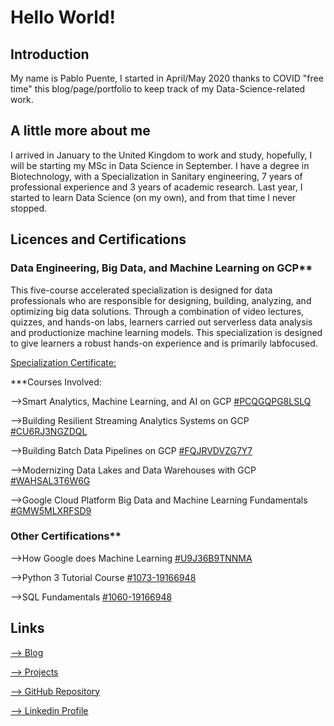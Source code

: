 # Hello World!
## Introduction

My name is Pablo Puente, I started in April/May 2020 thanks to COVID "free time" this blog/page/portfolio to keep track of my Data-Science-related work.

## A little more about me
I arrived in January to the United Kingdom to work and study, hopefully, I will be starting my MSc in Data Science in September. I have a degree in Biotechnology, with a Specialization in Sanitary engineering, 7 years of professional experience and 3 years of academic research. Last year, I started to learn Data Science (on my own), and from that time I never stopped. 

## Licences and Certifications
### Data Engineering, Big Data, and Machine Learning on GCP**
This five-course accelerated specialization is designed for data professionals who are responsible for designing, building, analyzing, and optimizing big data solutions. Through a combination of video lectures, quizzes, and hands-on labs, learners carried out serverless data analysis and productionize machine learning models. This specialization is designed to give learners a robust hands-on experience and is primarily labfocused.

[Specialization Certificate:](https://www.coursera.org/account/accomplishments/specialization/certificate/AKELQA4GR4UD)

***Courses Involved:

-->Smart Analytics, Machine Learning, and AI on GCP [#PCQGQPG8LSLQ](https://www.coursera.org/account/accomplishments/certificate/PCQGQPG8LSLQ)

-->Building Resilient Streaming Analytics Systems on GCP [#CU6RJ3NGZDQL](https://www.coursera.org/account/accomplishments/certificate/CU6RJ3NGZDQL)

-->Building Batch Data Pipelines on GCP [#FQJRVDVZG7Y7](https://www.coursera.org/account/accomplishments/certificate/FQJRVDVZG7Y7)

-->Modernizing Data Lakes and Data Warehouses with GCP [#WAHSAL3T6W6G](https://www.coursera.org/account/accomplishments/certificate/WAHSAL3T6W6G)

-->Google Cloud Platform Big Data and Machine Learning Fundamentals [#GMW5MLXRFSD9](https://www.coursera.org/account/accomplishments/certificate/GMW5MLXRFSD9)


### Other Certifications**
-->How Google does Machine Learning  [#U9J36B9TNNMA](https://www.coursera.org/account/accomplishments/certificate/U9J36B9TNNMA)

-->Python 3 Tutorial Course  [#1073-19166948](https://www.sololearn.com/Certificate/1073-19166948/pdf/)

-->SQL Fundamentals [#1060-19166948](https://www.sololearn.com/Certificate/1060-19166948/pdf/)


## Links

[--> Blog](https://paulb86uk.github.io/PP_ART.github.io/Blog/)

[--> Projects](https://paulb86uk.github.io/PP_ART.github.io/Projects/)

[--> GitHub Repository](https://github.com/PaulB86UK)

[--> Linkedin Profile](https://www.linkedin.com/in/ppuente86/)




